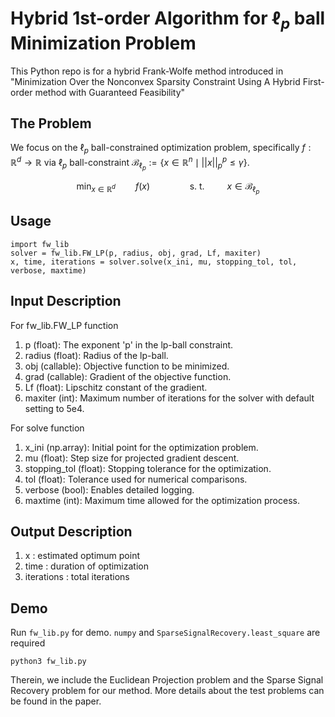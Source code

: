 # Hybrid 1st-order Algorithm for $\ell_p$ ball Minimization Problem
This Python repo is for a hybrid Frank-Wolfe method introduced in "Minimization Over the Nonconvex Sparsity Constraint Using A Hybrid First-order method with Guaranteed Feasibility"

## The Problem
We focus on the $\ell_p$ ball-constrained optimization problem, specifically
$f:\mathbb{R}^d \rightarrow \mathbb{R}$ via $\ell_p$ ball-constraint $\mathcal{B}_{\ell_p}:=  \lbrace x\in \mathbb{R}^n \mid ||x||_p^p \leq \gamma \rbrace$.

$$
\min_{x\in \mathbb{R}^d} \qquad f(x) \qquad \qquad
\text{s. t. }  \qquad x  \in  \mathcal{B}_{\ell_p}
$$
## Usage
```
import fw_lib
solver = fw_lib.FW_LP(p, radius, obj, grad, Lf, maxiter)
x, time, iterations = solver.solve(x_ini, mu, stopping_tol, tol, verbose, maxtime)
```

## Input Description
For fw_lib.FW_LP function
1. p (float): The exponent 'p' in the lp-ball constraint.
2. radius (float): Radius of the lp-ball.
3. obj (callable): Objective function to be minimized.
4. grad (callable): Gradient of the objective function.
5. Lf (float): Lipschitz constant of the gradient.
6. maxiter (int): Maximum number of iterations for the solver with default setting to 5e4.
    
For solve function
1. x_ini (np.array): Initial point  for the optimization problem.
2. mu (float): Step size for projected gradient descent.
3. stopping_tol (float): Stopping tolerance for the optimization.
4. tol (float): Tolerance used for numerical comparisons.
5. verbose (bool): Enables detailed logging.
6. maxtime (int): Maximum time allowed for the optimization process.
## Output Description
1. x : estimated optimum point 
2. time :  duration of optimization
3. iterations : total iterations
## Demo
Run `fw_lib.py` for demo. `numpy` and `SparseSignalRecovery.least_square` are required
```
python3 fw_lib.py
```
Therein, we include the Euclidean Projection  problem and the Sparse Signal Recovery problem for our method. More details about the test problems can be found in the paper. 

